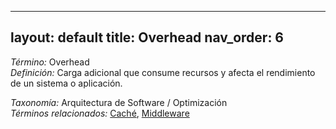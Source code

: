 
---
layout: default
title: Overhead
nav_order: 6
---

*Término:* Overhead  
*Definición:* Carga adicional que consume recursos y afecta el rendimiento de un sistema o aplicación.

*Taxonomía:* Arquitectura de Software / Optimización  
*Términos relacionados:* [Caché](https://maleniski.github.io/diccionario-angl-tec-mx/docs/alfabeticamente/C/cach/), [Middleware](https://maleniski.github.io/diccionario-angl-tec-mx/docs/alfabeticamente/M/middleware/)
